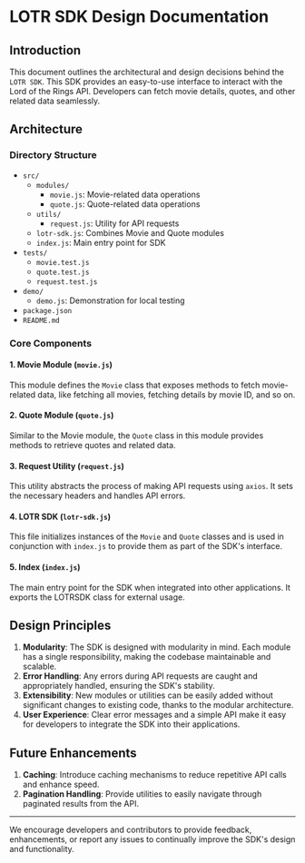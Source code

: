 # LOTR SDK Design Documentation

## Introduction

This document outlines the architectural and design decisions behind the `LOTR SDK`. This SDK provides an easy-to-use interface to interact with the Lord of the Rings API. Developers can fetch movie details, quotes, and other related data seamlessly.

## Architecture

### Directory Structure

- `src/`
  - `modules/`
    - `movie.js`: Movie-related data operations
    - `quote.js`: Quote-related data operations
  - `utils/`
    - `request.js`: Utility for API requests
  - `lotr-sdk.js`: Combines Movie and Quote modules
  - `index.js`: Main entry point for SDK
- `tests/`
  - `movie.test.js`
  - `quote.test.js`
  - `request.test.js`
- `demo/`
  - `demo.js`: Demonstration for local testing
- `package.json`
- `README.md`

### Core Components

#### 1. **Movie Module (`movie.js`)**

This module defines the `Movie` class that exposes methods to fetch movie-related data, like fetching all movies, fetching details by movie ID, and so on.

#### 2. **Quote Module (`quote.js`)**

Similar to the Movie module, the `Quote` class in this module provides methods to retrieve quotes and related data.

#### 3. **Request Utility (`request.js`)**

This utility abstracts the process of making API requests using `axios`. It sets the necessary headers and handles API errors.

#### 4. **LOTR SDK (`lotr-sdk.js`)**

This file initializes instances of the `Movie` and `Quote` classes and is used in conjunction with `index.js` to provide them as part of the SDK's interface.

#### 5. **Index (`index.js`)**

The main entry point for the SDK when integrated into other applications. It exports the LOTRSDK class for external usage.

## Design Principles

1. **Modularity**: The SDK is designed with modularity in mind. Each module has a single responsibility, making the codebase maintainable and scalable.
2. **Error Handling**: Any errors during API requests are caught and appropriately handled, ensuring the SDK's stability.
3. **Extensibility**: New modules or utilities can be easily added without significant changes to existing code, thanks to the modular architecture.
4. **User Experience**: Clear error messages and a simple API make it easy for developers to integrate the SDK into their applications.

## Future Enhancements

1. **Caching**: Introduce caching mechanisms to reduce repetitive API calls and enhance speed.
2. **Pagination Handling**: Provide utilities to easily navigate through paginated results from the API.

---

We encourage developers and contributors to provide feedback, enhancements, or report any issues to continually improve the SDK's design and functionality.
